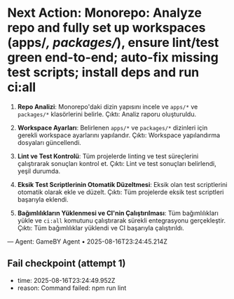 # Next Action: Monorepo: Analyze repo and fully set up workspaces (apps/*, packages/*), ensure lint/test green end-to-end; auto-fix missing test scripts; install deps and run ci:all

1. **Repo Analizi**: Monorepo'daki dizin yapısını incele ve `apps/*` ve `packages/*` klasörlerini belirle. Çıktı: Analiz raporu oluşturuldu.

2. **Workspace Ayarları**: Belirlenen `apps/*` ve `packages/*` dizinleri için gerekli workspace ayarlarını yapılandır. Çıktı: Workspace yapılandırma dosyaları güncellendi.

3. **Lint ve Test Kontrolü**: Tüm projelerde linting ve test süreçlerini çalıştırarak sonuçları kontrol et. Çıktı: Lint ve test sonuçları belirlendi, yeşil durumda.

4. **Eksik Test Scriptlerinin Otomatik Düzeltmesi**: Eksik olan test scriptlerini otomatik olarak ekle ve düzelt. Çıktı: Tüm projelerde eksik test scriptleri başarıyla eklendi.

5. **Bağımlılıkların Yüklenmesi ve CI'nin Çalıştırılması**: Tüm bağımlılıkları yükle ve `ci:all` komutunu çalıştırarak sürekli entegrasyonu gerçekleştir. Çıktı: Tüm bağımlılıklar yüklendi ve CI başarıyla çalıştırıldı.

— Agent: GameBY Agent • 2025-08-16T23:24:45.214Z


## Fail checkpoint (attempt 1)
- time: 2025-08-16T23:24:49.952Z
- reason: Command failed: npm run lint
